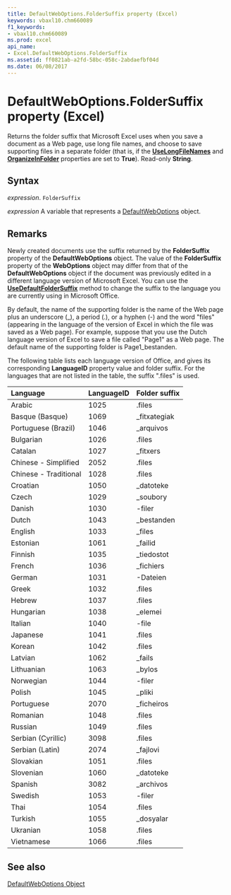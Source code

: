 ```yaml
---
title: DefaultWebOptions.FolderSuffix property (Excel)
keywords: vbaxl10.chm660089
f1_keywords:
- vbaxl10.chm660089
ms.prod: excel
api_name:
- Excel.DefaultWebOptions.FolderSuffix
ms.assetid: ff0821ab-a2fd-58bc-058c-2abdaefbf04d
ms.date: 06/08/2017
---
```



# DefaultWebOptions.FolderSuffix property (Excel)

Returns the folder suffix that Microsoft Excel uses when you save a document as a Web page, use long file names, and choose to save supporting files in a separate folder (that is, if the  **[UseLongFileNames](Excel.DefaultWebOptions.UseLongFileNames.md)** and **[OrganizeInFolder](Excel.DefaultWebOptions.OrganizeInFolder.md)** properties are set to **True**). Read-only **String**.


## Syntax

_expression_. `FolderSuffix`

_expression_ A variable that represents a [DefaultWebOptions](Excel.DefaultWebOptions.md) object.


## Remarks

Newly created documents use the suffix returned by the  **FolderSuffix** property of the **DefaultWebOptions** object. The value of the **FolderSuffix** property of the **WebOptions** object may differ from that of the **DefaultWebOptions** object if the document was previously edited in a different language version of Microsoft Excel. You can use the **[UseDefaultFolderSuffix](Excel.WebOptions.UseDefaultFolderSuffix.md)** method to change the suffix to the language you are currently using in Microsoft Office.

By default, the name of the supporting folder is the name of the Web page plus an underscore (_), a period (.), or a hyphen (-) and the word "files" (appearing in the language of the version of Excel in which the file was saved as a Web page). For example, suppose that you use the Dutch language version of Excel to save a file called "Page1" as a Web page. The default name of the supporting folder is Page1_bestanden.

The following table lists each language version of Office, and gives its corresponding  **LanguageID** property value and folder suffix. For the languages that are not listed in the table, the suffix ".files" is used.



|**Language**|**LanguageID**|**Folder suffix**|
|:-----|:-----|:-----|
|Arabic|1025|.files|
|Basque (Basque)|1069|_fitxategiak|
|Portuguese (Brazil)|1046|_arquivos|
|Bulgarian|1026|.files|
|Catalan|1027|_fitxers|
|Chinese - Simplified|2052|.files|
|Chinese - Traditional|1028|.files|
|Croatian|1050|_datoteke|
|Czech|1029|_soubory|
|Danish|1030|-filer|
|Dutch|1043|_bestanden|
|English|1033|_files|
|Estonian|1061|_failid|
|Finnish|1035|_tiedostot|
|French|1036|_fichiers|
|German|1031|-Dateien|
|Greek|1032|.files|
|Hebrew|1037|.files|
|Hungarian|1038|_elemei|
|Italian|1040|-file|
|Japanese|1041|.files|
|Korean|1042|.files|
|Latvian|1062|_fails|
|Lithuanian|1063|_bylos|
|Norwegian|1044|-filer|
|Polish|1045|_pliki|
|Portuguese|2070|_ficheiros|
|Romanian|1048|.files|
|Russian|1049|.files|
|Serbian (Cyrillic)|3098|.files|
|Serbian (Latin)|2074|_fajlovi|
|Slovakian|1051|.files|
|Slovenian|1060|_datoteke|
|Spanish|3082|_archivos|
|Swedish|1053|-filer|
|Thai|1054|.files|
|Turkish|1055|_dosyalar|
|Ukranian|1058|.files|
|Vietnamese|1066|.files|

## See also


[DefaultWebOptions Object](Excel.DefaultWebOptions.md)

